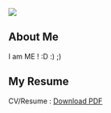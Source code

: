 ![](/assets/img/kbmajeed.PNG)  
## About Me  
I am ME ! :D :) ;)  
## My Resume  
<p> 
  CV/Resume : <a href="https://github.com/kbmajeed/KbmajeedCV19/blob/master/Kbmajeed_CV_2019.pdf">Download PDF</a> 
</p>

  
